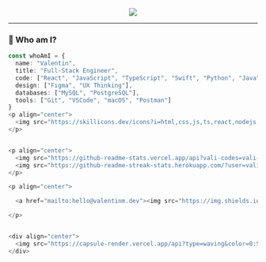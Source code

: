 <!-- Banner with aesthetic gradient -->
<div align="center">
  <img src="https://capsule-render.vercel.app/api?type=waving&color=0:36D1DC,100:5B86E5&height=200&section=header&text=Hey%20there,%20I'm%20[Valentin]!🚀&fontSize=35&fontAlignY=40&desc=Creative%20Technologist%20|%20Code%20Explorer%20|%20UI%2FUX%20Craftsman&descAlignY=60&descAlign=62" />
</div>

---

### 🧠 Who am I?

```ts
const whoAmI = {
  name: "Valentin",
  title: "Full-Stack Engineer",
  code: ["React", "JavaScript", "TypeScript", "Swift", "Python", "Java", "Node.js"],
  design: ["Figma", "UX Thinking"],
  databases: ["MySQL", "PostgreSQL"],
  tools: ["Git", "VSCode", "macOS", "Postman"]
}
<p align="center">
  <img src="https://skillicons.dev/icons?i=html,css,js,ts,react,nodejs,express,java,python,swift,mysql,postgres,figma" />
</p>


<p align="center">
  <img src="https://github-readme-stats.vercel.app/api?vali-codes=vali-codes&show_icons=true&count_private=true&hide=prs&theme=tokyonight&border_radius=10&custom_title=My%20GitHub%20Stats" width="48%" />
  <img src="https://github-readme-streak-stats.herokuapp.com/?user=vali-codes&theme=tokyonight&date_format=M%20j%5B%2C%20Y%5D&border=DDDDDD&fire=DD5E89" width="48%" />
</p>

<p align="center">

  <a href="mailto:hello@valentinm.dev"><img src="https://img.shields.io/badge/Gmail-D14836?style=for-the-badge&logo=gmail&logoColor=white"/></a>

</p>


<div align="center">
  <img src="https://capsule-render.vercel.app/api?type=waving&color=0:5B86E5,100:36D1DC&height=120&section=footer" />
</div>






